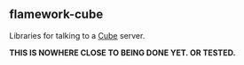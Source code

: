 flamework-cube
--

Libraries for talking to a [Cube](https://github.com/square/cube) server.

**THIS IS NOWHERE CLOSE TO BEING DONE YET. OR TESTED.**
